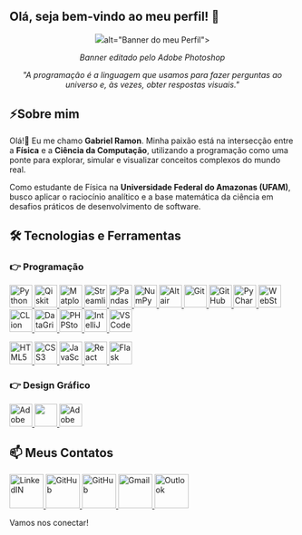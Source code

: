## Olá, seja bem-vindo ao meu perfil! 👋
<p align="center">
  <img src="https://github.com/user-attachments/assets/db106837-c620-4ea9-b5a0-ce8e6fc31032"/>alt="Banner do meu Perfil"> 
</p>
<p align="center">
  <em>Banner editado pelo Adobe Photoshop</em>
</p>
<p align="center">
  <em>"A programação é a linguagem que usamos para fazer perguntas ao universo e, às vezes, obter respostas visuais."</em>
</p>

## ⚡Sobre mim

Olá!👋 Eu me chamo **Gabriel Ramon**. Minha paixão está na intersecção entre a **Física** e a **Ciência da Computação**, utilizando a programação como uma ponte para explorar, simular e visualizar conceitos complexos do mundo real.

Como estudante de Física na **Universidade Federal do Amazonas (UFAM)**, busco aplicar o raciocínio analítico e a base matemática da ciência em desafios práticos de desenvolvimento de software.

## 🛠️ Tecnologias e Ferramentas

### 👉 Programação

<p align="left">
  <a href="https://www.python.org" target="_blank" rel="noreferrer">
    <img src="https://cdn.jsdelivr.net/gh/devicons/devicon/icons/python/python-original.svg" alt="Python" width="40" height="40"/>
  </a>
  <a href="https://qiskit.org/" target="_blank" rel="noreferrer">
    <img src="https://cdn.simpleicons.org/qiskit" alt="Qiskit" width="40" height="40"/>
  </a>
  <a href="https://matplotlib.org/" target="_blank" rel="noreferrer">
    <img src="https://cdn.jsdelivr.net/gh/devicons/devicon/icons/matplotlib/matplotlib-original.svg" alt="Matplotlib" width="40" height="40"/>
  </a>
  <a href="https://streamlit.io/" target="_blank" rel="noreferrer">
    <img src="https://cdn.simpleicons.org/streamlit" alt="Streamlit" width="40" height="40"/>
  </a>
  <a href="https://pandas.pydata.org/" target="_blank" rel="noreferrer">
    <img src="https://cdn.jsdelivr.net/gh/devicons/devicon/icons/pandas/pandas-original.svg" alt="Pandas" width="40" height="40"/>
  </a>
  <a href="https://numpy.org/" target="_blank" rel="noreferrer">
    <img src="https://cdn.jsdelivr.net/gh/devicons/devicon/icons/numpy/numpy-original.svg" alt="NumPy" width="40" height="40"/>
  </a>
  <a href="https://altair-viz.github.io/" target="_blank" rel="noreferrer">
    <img src="https://companieslogo.com/img/orig/ALTR-c0246b7f.png?t=1720244490" alt="Altair" width="40" height="40"/>
  </a>
  <a href="https://git-scm.com/" target="_blank" rel="noreferrer">
    <img src="https://cdn.jsdelivr.net/gh/devicons/devicon/icons/git/git-original.svg" alt="Git" width="40" height="40"/>
  </a>
  <a href="https://github.com/" target="_blank" rel="noreferrer">
    <img src="https://cdn.jsdelivr.net/gh/devicons/devicon/icons/github/github-original.svg" alt="GitHub" width="40" height="40"/>
  </a>
  <a href="https://www.jetbrains.com/pt-br/pycharm/" target="_blank" rel="noreferrer">
    <img src="https://cdn.jsdelivr.net/gh/devicons/devicon/icons/pycharm/pycharm-original.svg" alt="PyCharm" width="40" height="40"/>
  </a>
    </a>
    <a href="https://www.jetbrains.com/pt-br/webstorm/" target="_blank" rel="noreferrer">
    <img src="https://upload.wikimedia.org/wikipedia/commons/thumb/c/c0/WebStorm_Icon.svg/2048px-WebStorm_Icon.svg.png" alt="WebStorm" width="40" height="40"/>
  </a>
    <a href="https://www.jetbrains.com/pt-br/clion/" target="_blank" rel="noreferrer">
    <img src="https://upload.wikimedia.org/wikipedia/commons/thumb/6/62/Clion.svg/2048px-Clion.svg.png" alt="CLion" width="40" height="40"/>
  </a>
    <a href="https://www.jetbrains.com/datagrip/" target="_blank" rel="noreferrer">
    <img src="https://upload.wikimedia.org/wikipedia/commons/thumb/c/c9/DataGrip.svg/2048px-DataGrip.svg.png" alt="DataGrip" width="40" height="40"/>
  </a>
    </a>
    <a href="https://www.jetbrains.com/phpstorm/" target="_blank" rel="noreferrer">
    <img src="https://upload.wikimedia.org/wikipedia/commons/thumb/c/c9/PhpStorm_Icon.svg/2048px-PhpStorm_Icon.svg.png" alt="PHPStorm" width="40" height="40"/>
  </a>
    </a>
    <a href="https://www.jetbrains.com/idea/" target="_blank" rel="noreferrer">
    <img src="https://upload.wikimedia.org/wikipedia/commons/thumb/9/9c/IntelliJ_IDEA_Icon.svg/2048px-IntelliJ_IDEA_Icon.svg.png" alt="IntelliJ IDEA" width="40" height="40"/>
  <a href="https://code.visualstudio.com/" target="_blank" rel="noreferrer">
    <img src="https://cdn.jsdelivr.net/gh/devicons/devicon/icons/vscode/vscode-original.svg" alt="VSCode" width="40" height="40"/>
</p>
<p align="left">
  <a href="https://developer.mozilla.org/pt-BR/docs/Web/HTML" target="_blank" rel="noreferrer">
    <img src="https://cdn.simpleicons.org/html5" alt="HTML5" width="40" height="40"/>
  </a>
  <a href="https://developer.mozilla.org/pt-BR/docs/Web/CSS" target="_blank" rel="noreferrer">
    <img src="https://images.icon-icons.com/2415/PNG/512/css_plain_logo_icon_146573.png" alt="CSS3" width="40" height="40"/>
  </a>
  <a href="https://developer.mozilla.org/pt-BR/docs/Web/JavaScript" target="_blank" rel="noreferrer">
    <img src="https://cdn.simpleicons.org/javascript" alt="JavaScript" width="40" height="40"/>
  </a>
  <a href="https://react.dev/" target="_blank" rel="noreferrer">
    <img src="https://cdn.simpleicons.org/react" alt="React" width="40" height="40"/>
  </a>
  <a href="https://flask.palletsprojects.com/" target="_blank" rel="noreferrer">
    <img src="https://cdn.simpleicons.org/flask" alt="Flask" width="40" height="40"/>
  </a>
</p>

### 👉 Design Gráfico

</p>
<p align="left">
  <a href="https://www.adobe.com/br/products/photoshop.html" target="_blank" rel="noreferrer">
    <img src="https://upload.wikimedia.org/wikipedia/commons/thumb/a/af/Adobe_Photoshop_CC_icon.svg/2101px-Adobe_Photoshop_CC_icon.svg.png" alt="Adobe Photoshop" width="40" height="40"/>
  </a>
  <a href="https://www.adobe.com/br/creativecloud/buy/students/illustrator.html" target="_blank" rel="noreferrer">
    <img src="https://upload.wikimedia.org/wikipedia/commons/thumb/f/fb/Adobe_Illustrator_CC_icon.svg/2101px-Adobe_Illustrator_CC_icon.svg.png" width="40" height="40"/>
  </a>
  <a href="https://www.adobe.com/br/products/indesign.html" target="_blank" rel="noreferrer">
    <img src="https://upload.wikimedia.org/wikipedia/commons/thumb/4/48/Adobe_InDesign_CC_icon.svg/1051px-Adobe_InDesign_CC_icon.svg.png" alt="Adobe InDesign" width="40" height="40"/>
  </a>
  
## 📫 Meus Contatos
</p>
<p align="left">
  <a href="https://www.linkedin.com/in/ramonoficial/" target="_blank" rel="noreferrer">
    <img src="https://upload.wikimedia.org/wikipedia/commons/thumb/c/ca/LinkedIn_logo_initials.png/960px-LinkedIn_logo_initials.png" alt="LinkedIN" width="60" height="60"/>
  </a>
  <a href="https://github.com/BieeeLLLTheDeveloper64" target="_blank" rel="noreferrer">
    <img src="https://icones.pro/wp-content/uploads/2021/06/icone-github-violet.png" alt="GitHub" width="60" height="60"/>
  </a>
    <a href="https://www.instagram.com/bieeelllramos/" target="_blank" rel="noreferrer">
    <img src="https://cdn-icons-png.flaticon.com/512/1384/1384063.png" alt="GitHub" width="60" height="60"/>
  </a>
    </a>
    <a href="mailto:gabrielramonsouza20@gmail.com" target="_blank" rel="noreferrer">
    <img src="https://cdn4.iconfinder.com/data/icons/social-media-logos-6/512/112-gmail_email_mail-512.png" alt="Gmail" width="60" height="60"/>
  </a>
    <a href="mailto:gabrielramonsouza20@outlook.com.br" target="_blank" rel="noreferrer">
    <img src="https://upload.wikimedia.org/wikipedia/commons/thumb/9/90/Outlook.com_icon_%282012-2019%29.svg/475px-Outlook.com_icon_%282012-2019%29.svg.png" alt="Outlook" width="60" height="60"/>
  </a>

Vamos nos conectar! 
